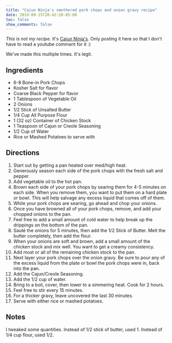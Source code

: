 ```yaml
---
title: "Cajun Ninja's smothered pork chops and onion gravy recipe"
date: 2019-09-15T20:42:20-05:00
toc: false
show_comments: false
---
```


_This is not my recipe._ It's [Cajun Ninja's](https://youtu.be/grncwJnydzg). Only posting it here so that I don't have to read a youtube comment for it :)

We've made this multiple times. It's legit.

## Ingredients

- 6-8 Bone-in Pork Chops
- Kosher Salt for flavor
- Coarse Black Pepper for flavor
- 1 Tablespoon of Vegetable Oil
- 2 Onions
- 1/2 Stick of Unsalted Butter
- 1/4 Cup All Purpose Flour
- 1 (32 oz) Container of Chicken Stock
- 1 Teaspoon of Cajun or Creole Seasoning 
- 1/2 Cup of Water
- Rice or Mashed Potatoes to serve with

## Directions

1. Start out by getting a pan heated over med/high heat. 
1. Generously season each side of the pork chops with the fresh salt and pepper.
1. Add vegetable oil to the hot pan.
1. Brown each side of your pork chops by searing them for 4-5 minutes on each side. When you remove them, you want to put them on a hard plate or bowl. This will help salvage any excess liquid that comes off of them. 
1. While your pork chops are searing, go ahead and chop your onions.
1. Once you have browned all of your pork chops, remove, and add your chopped onions to the pan. 
1. Feel free to add a small amount of cold water to help break up the drippings on the bottom of the pan. 
1. Sauté the onions for 5 minutes, then add the 1/2 Stick of Butter. Melt the butter completely, then add the flour. 
1. When your onions are soft and brown, add a small amount of the chicken stock and mix well. You want to get a creamy consistency.
1. Add most or all of the remaining chicken stock to the pan.
1. Next layer your pork chops over the onion gravy. Be sure to pour any of the excess liquid from the plate or bowl the pork chops were in, back into the pan. 
1. Add the Cajun/Creole Seasoning. 
1. Add the 1/2 cup of water.
1. Bring to a boil, cover, then lower to a simmering heat. Cook for 2 hours.
1. Feel free to stir every 15 minutes. 
1. For a thicker gravy, leave uncovered the last 30 minutes. 
1. Serve with either rice or mashed potatoes.

## Notes

I tweaked some quantities. Instead of 1/2 stick of butter, used 1. Instead of 1/4 cup flour, used 1/2. 
